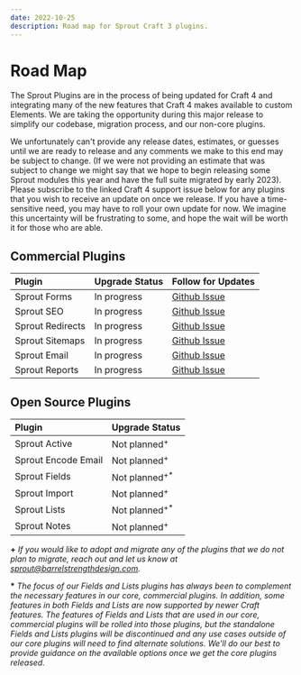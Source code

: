 ```yaml
---
date: 2022-10-25
description: Road map for Sprout Craft 3 plugins.
---
```


# Road Map

The Sprout Plugins are in the process of being updated for Craft 4 and integrating many of the new features that Craft 4 makes available to custom Elements. We are taking the opportunity during this major release to simplify our codebase, migration process, and our non-core plugins.

We unfortunately can't provide any release dates, estimates, or guesses until we are ready to release and any comments we make to this end may be subject to change. (If we were not providing an estimate that was subject to change we might say that we hope to begin releasing some Sprout modules this year and have the full suite migrated by early 2023). Please subscribe to the linked Craft 4 support issue below for any plugins that you wish to receive an update on once we release. If you have a time-sensitive need, you may have to roll your own update for now. We imagine this uncertainty will be frustrating to some, and hope the wait will be worth it for those who are able.

## Commercial Plugins

| Plugin            | Upgrade Status    | Follow for Updates |
|:----------------- |:------------------- | :------------------- |
| Sprout Forms | In progress  | [Github Issue](https://github.com/barrelstrength/craft-sprout-forms/issues/612) |
| Sprout SEO | In progress     | [Github Issue](https://github.com/barrelstrength/craft-sprout-seo/issues/262) |
| Sprout Redirects | In progress | [Github Issue](https://github.com/barrelstrength/craft-sprout-redirects/issues/39) |
| Sprout Sitemaps | In progress | [Github Issue](https://github.com/barrelstrength/craft-sprout-sitemaps/issues/17) |
| Sprout Email | In progress  | [Github Issue](https://github.com/barrelstrength/craft-sprout-email/issues/186) |
| Sprout Reports | In progress | [Github Issue](https://github.com/barrelstrength/craft-sprout-reports/issues/124) |

## Open Source Plugins

| Plugin              | Upgrade Status    |
|:------------------- |:------------------- |
| Sprout Active       | Not planned<sup>+</sup> |
| Sprout Encode Email | Not planned<sup>+</sup>  |
| Sprout Fields       | Not planned<sup>+*</sup> |
| Sprout Import       | Not planned<sup>+</sup>  |
| Sprout Lists        | Not planned<sup>+*</sup>  |
| Sprout Notes        | Not planned<sup>+</sup> |

**+** _If you would like to adopt and migrate any of the plugins that we do not plan to migrate, reach out and let us know at [sprout@barrelstrengthdesign.com](mailto:sprout@barrelstrengthdesign.com)._  

**\*** _The focus of our Fields and Lists plugins has always been to complement the necessary features in our core, commercial plugins. In addition, some features in both Fields and Lists are now supported by newer Craft features. The features of Fields and Lists that are used in our core, commercial plugins will be rolled into those plugins, but the standalone Fields and Lists plugins will be discontinued and any use cases outside of our core plugins will need to find alternate solutions. We'll do our best to provide guidance on the available options once we get the core plugins released._ 


